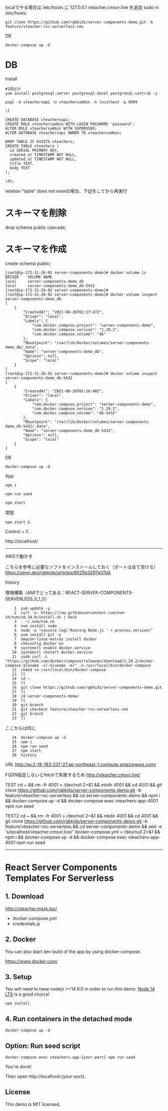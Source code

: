 localでやる場合は /etc/hosts に 127.0.0.1 vteacher.cmsvr.live を追加
sudo vi /etc/hosts


```
git clone https://github.com/rgbkids/server-components-demo.git -b feature/vteacher-rsc-serverless-cms
```

DB

```
docker-compose up -d
```

# DB

install


```
#1回だけ
yum install postgresql-server postgresql-devel postgresql-contrib -y
```

```
psql -d vteachersapi -U vteachersadmin -h localhost -p 9999
```

```
\l
```

```
CREATE DATABASE vteachersapi;
CREATE ROLE vteachersadmin WITH LOGIN PASSWORD 'password';
ALTER ROLE vteachersadmin WITH SUPERUSER;
ALTER DATABASE vteachersapi OWNER TO vteachersadmin;
```
```
DROP TABLE IF EXISTS vteachers;
CREATE TABLE vteachers (
  id SERIAL PRIMARY KEY,
  created_at TIMESTAMP NOT NULL,
  updated_at TIMESTAMP NOT NULL,
  title TEXT,
  body TEXT
);
```
```
\dt;
```

relation “table” does not existの場合、下記をしてから再実行
# スキーマを削除
drop schema public cascade;
# スキーマを作成
create schema public;

```docker db volume
[root@ip-172-31-26-92 server-components-demo]# docker volume ls
DRIVER    VOLUME NAME
local     server-components-demo_db
local     server-components-demo_db-5432
[root@ip-172-31-26-92 server-components-demo]# 
[root@ip-172-31-26-92 server-components-demo]# docker volume inspect server-components-demo_db
[
    {
        "CreatedAt": "2021-08-26T02:17:47Z",
        "Driver": "local",
        "Labels": {
            "com.docker.compose.project": "server-components-demo",
            "com.docker.compose.version": "1.29.2",
            "com.docker.compose.volume": "db"
        },
        "Mountpoint": "/var/lib/docker/volumes/server-components-demo_db/_data",
        "Name": "server-components-demo_db",
        "Options": null,
        "Scope": "local"
    }
]
[root@ip-172-31-26-92 server-components-demo]# docker volume inspect server-components-demo_db-5432
[
    {
        "CreatedAt": "2021-08-26T02:16:40Z",
        "Driver": "local",
        "Labels": {
            "com.docker.compose.project": "server-components-demo",
            "com.docker.compose.version": "1.29.2",
            "com.docker.compose.volume": "db-5432"
        },
        "Mountpoint": "/var/lib/docker/volumes/server-components-demo_db-5432/_data",
        "Name": "server-components-demo_db-5432",
        "Options": null,
        "Scope": "local"
    }
]
```

DB

```
docker-compose up -d
```

App

```
npm i
```

```
npm run seed
```

```
npm start
```

常駐
```
npm start &
```
Control + C





http://localhost/


----
AWSで動かす

こちらを参考に必要なソフトをインストールしておく（ポートは全て空ける）
https://zenn.dev/rgbkids/articles/8025b3297e07d4

history

環境構築（AMIでとってある：REACT-SERVER-COMPONENTS-SERVERLESS_0_1_0）

```
    1  yum update -y
    2  curl -o- https://raw.githubusercontent.com/nvm-sh/nvm/v0.34.0/install.sh | bash
    3  . ~/.nvm/nvm.sh
    4  nvm install node
    5  node -e "console.log('Running Node.js ' + process.version)"
    6  yum install git -y
    7  amazon-linux-extras install docker
    8  chkconfig docker on
    9  systemctl enable docker.service
   10  systemctl restart docker.service
   11  sudo curl -L "https://github.com/docker/compose/releases/download/1.29.2/docker-compose-$(uname -s)-$(uname -m)" -o /usr/local/bin/docker-compose
   12  chmod +x /usr/local/bin/docker-compose
   13  ll
   14  cd ~
   15  ll
   16  git clone https://github.com/rgbkids/server-components-demo.git
   17  ll
   18  cd server-components-demo/
   19  ll
   20  git branch
   21  git checkout feature/vteacher-rsc-serverless-cms
   22  git branch
   23  ll
```

ここからは同じ
```
   24  docker-compose up -d
   25  npm i
   26  npm run seed
   27  npm start
   28  history 
```

URL
http://ec2-18-183-237-27.ap-northeast-1.compute.amazonaws.com/

FQDN指定しないとfetchで失敗するため
http://vteacher.cmsvr.live/


TEST
cd ~ && rm -fr 4001 > /dev/null 2>&1 && mkdir 4001 && cd 4001 && git clone https://github.com/rgbkids/server-components-demo.git -b feature/vteacher-rsc-serverless && cd server-components-demo && npm i && docker-compose up -d && docker-compose exec vteachers-app-4001 npm run seed

TEST2
cd ~ && rm -fr 4001 > /dev/null 2>&1 && mkdir 4001 && cd 4001 && git clone https://github.com/rgbkids/server-components-demo.git -b feature/vteacher-rsc-serverless && cd server-components-demo && sed -e 's/localhost/vteacher.cmsvr.live/' docker-compose.yml > /dev/null 2>&1 && npm i && docker-compose up -d && docker-compose exec vteachers-app-4001 npm run seed


----

# React Server Components Templates For Serverless

## 1. Download

http://vteacher.mszk.biz/

- docker-compose.yml
- credentials.js

## 2. Docker

You can also start dev build of the app by using docker-compose.

https://www.docker.com/

## 3. Setup

You will need to have nodejs >=14.9.0 in order to run this demo. [Node 14 LTS](https://nodejs.org/en/about/releases/) is a good choice!

  ```
  npm install
  ```

## 4. Run containers in the detached mode

  ```
  docker-compose up -d
  ```

## Option: Run seed script

  ```
  docker-compose exec vteachers-app-{your-port} npm run seed
  ```

You're done!

Then open http://localhost:{your-port}.

## License
This demo is MIT licensed.

